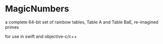 # MagicNumbers
 
a complete 64-bit set of rainbow tables, Table A and Table BaE, re-imagined primes

for use in swift and objective-c/c++
